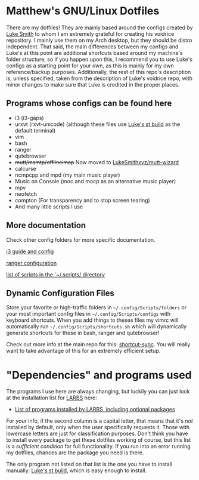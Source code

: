 # Matthew's GNU/Linux Dotfiles

There are my dotfiles! They are mainly based around the configs created by [Luke Smith](https://github.com/LukeSmithxyz)  to whom I am extremely grateful for creating his voidrice repository. I mainly use them on my Arch desktop, but they should be distro independent. That said, the main differences between my configs and Luke's at this point are additional shortcuts based around my machine's folder structure, so if you happen upon this, I recommend you to use Luke's configs as a starting point for your own, as this is mainly for my own reference/backup purposes. Additionally, the rest of this repo's description is, unless specified, taken from the description of Luke's voidrice repo, with minor changes to make sure that Luke is credited in the proper places.

## Programs whose configs can be found here

+ i3 (i3-gaps)
+ urxvt (rxvt-unicode) (although these files use [Luke's st build](https://github.com/lukesmithxyz/st) as the default terminal)
+ vim
+ bash
+ ranger
+ qutebrowser
+ ~~mutt/msmtp/offlineimap~~ Now moved to [LukeSmithxyz/mutt-wizard](https://github.com/LukeSmithxyz/mutt-wizard)
+ calcurse
+ ncmpcpp and mpd (my main music player)
+ Music on Console (moc and mocp as an alternative music player)
+ mpv
+ neofetch
+ compton (For transparency and to stop screen tearing)
+ And many little scripts I use

## More documentation

Check other config folders for more specific documentation.

[i3 guide and config](.config/i3/i3_guide.rmd)

[ranger configuration](.config/ranger/luke_ranger_readme.md)

[list of scripts in the `~/.scripts/ directory](.scripts/SCRIPTS.md)

## Dynamic Configuration Files

Store your favorite or high-traffic folders in `~/.config/Scripts/folders` or your most important config files in `~/.config/Scripts/configs` with keyboard shortcuts. When you add things to theses files my vimrc will automatically run `~/.config/Scripts/shortcuts.sh` which will dynamically generate shortcuts for these in bash, ranger and qutebrowser!

Check out more info at the main repo for this: [shortcut-sync](https://github.com/lukesmithxyz/shortcut-sync). You will really want to take advantage of this for an extremely efficient setup.

# "Dependencies" and programs used

The programs I use here are always changing, but luckily you can just look at the installation list for [LARBS](http://larbs.xyz) here:

+ [List of programs installed by LARBS, including optional packages](https://github.com/LukeSmithxyz/LARBS/blob/master/progs.csv)

For your info, if the second column is a capital letter, that means that it's *not* installed by default, only when the user specifically requests it. Those with lowercase letters are just for classification purposes. Don't think you have to install every package to get these dotfiles working of course, but this list is a *sufficient condition* for full functionality. If you run into an error running my dotfiles, chances are the package you need is there.

The only program not listed on that list is the one you have to install manually: [Luke's st build](https://github.com/lukesmithxyz/st), which is easy enough to install.
